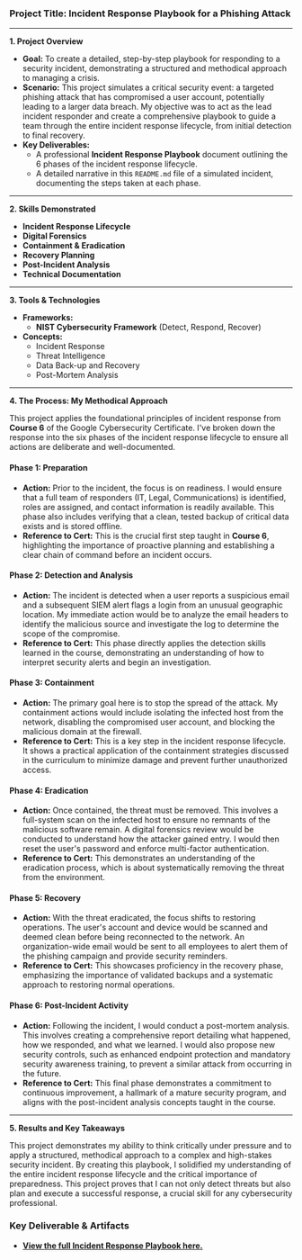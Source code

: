 ### **Project Title: Incident Response Playbook for a Phishing Attack**

-----

**1. Project Overview**

  * **Goal:** To create a detailed, step-by-step playbook for responding to a security incident, demonstrating a structured and methodical approach to managing a crisis.
  * **Scenario:** This project simulates a critical security event: a targeted phishing attack that has compromised a user account, potentially leading to a larger data breach. My objective was to act as the lead incident responder and create a comprehensive playbook to guide a team through the entire incident response lifecycle, from initial detection to final recovery.
  * **Key Deliverables:**
      * A professional **Incident Response Playbook** document outlining the 6 phases of the incident response lifecycle.
      * A detailed narrative in this `README.md` file of a simulated incident, documenting the steps taken at each phase.

-----

**2. Skills Demonstrated**

  * **Incident Response Lifecycle**
  * **Digital Forensics**
  * **Containment & Eradication**
  * **Recovery Planning**
  * **Post-Incident Analysis**
  * **Technical Documentation**

-----

**3. Tools & Technologies**

  * **Frameworks:**
      * **NIST Cybersecurity Framework** (Detect, Respond, Recover)
  * **Concepts:**
      * Incident Response
      * Threat Intelligence
      * Data Back-up and Recovery
      * Post-Mortem Analysis

-----

**4. The Process: My Methodical Approach**

This project applies the foundational principles of incident response from **Course 6** of the Google Cybersecurity Certificate. I've broken down the response into the six phases of the incident response lifecycle to ensure all actions are deliberate and well-documented.

#### **Phase 1: Preparation**

  * **Action:** Prior to the incident, the focus is on readiness. I would ensure that a full team of responders (IT, Legal, Communications) is identified, roles are assigned, and contact information is readily available. This phase also includes verifying that a clean, tested backup of critical data exists and is stored offline.
  * **Reference to Cert:** This is the crucial first step taught in **Course 6**, highlighting the importance of proactive planning and establishing a clear chain of command before an incident occurs.

#### **Phase 2: Detection and Analysis**

  * **Action:** The incident is detected when a user reports a suspicious email and a subsequent SIEM alert flags a login from an unusual geographic location. My immediate action would be to analyze the email headers to identify the malicious source and investigate the log to determine the scope of the compromise.
  * **Reference to Cert:** This phase directly applies the detection skills learned in the course, demonstrating an understanding of how to interpret security alerts and begin an investigation.

#### **Phase 3: Containment**

  * **Action:** The primary goal here is to stop the spread of the attack. My containment actions would include isolating the infected host from the network, disabling the compromised user account, and blocking the malicious domain at the firewall.
  * **Reference to Cert:** This is a key step in the incident response lifecycle. It shows a practical application of the containment strategies discussed in the curriculum to minimize damage and prevent further unauthorized access.

#### **Phase 4: Eradication**

  * **Action:** Once contained, the threat must be removed. This involves a full-system scan on the infected host to ensure no remnants of the malicious software remain. A digital forensics review would be conducted to understand how the attacker gained entry. I would then reset the user's password and enforce multi-factor authentication.
  * **Reference to Cert:** This demonstrates an understanding of the eradication process, which is about systematically removing the threat from the environment.

#### **Phase 5: Recovery**

  * **Action:** With the threat eradicated, the focus shifts to restoring operations. The user's account and device would be scanned and deemed clean before being reconnected to the network. An organization-wide email would be sent to all employees to alert them of the phishing campaign and provide security reminders.
  * **Reference to Cert:** This showcases proficiency in the recovery phase, emphasizing the importance of validated backups and a systematic approach to restoring normal operations.

#### **Phase 6: Post-Incident Activity**

  * **Action:** Following the incident, I would conduct a post-mortem analysis. This involves creating a comprehensive report detailing what happened, how we responded, and what we learned. I would also propose new security controls, such as enhanced endpoint protection and mandatory security awareness training, to prevent a similar attack from occurring in the future.
  * **Reference to Cert:** This final phase demonstrates a commitment to continuous improvement, a hallmark of a mature security program, and aligns with the post-incident analysis concepts taught in the course.

-----

**5. Results and Key Takeaways**

This project demonstrates my ability to think critically under pressure and to apply a structured, methodical approach to a complex and high-stakes security incident. By creating this playbook, I solidified my understanding of the entire incident response lifecycle and the critical importance of preparedness. This project proves that I can not only detect threats but also plan and execute a successful response, a crucial skill for any cybersecurity professional.

### **Key Deliverable & Artifacts**

  * **[View the full Incident Response Playbook here.](phishing-playbook.pdf)**
